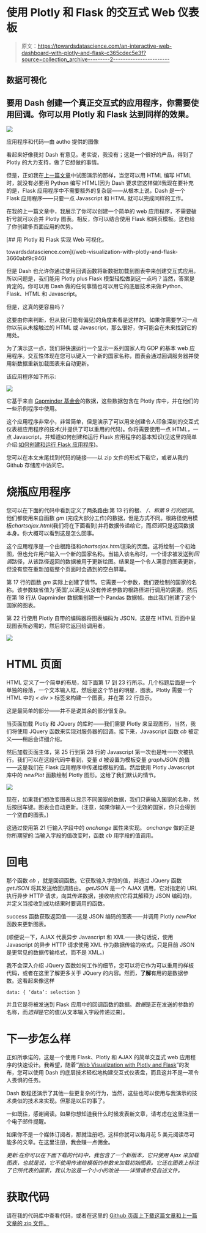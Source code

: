 # 使用 Plotly 和 Flask 的交互式 Web 仪表板

> 原文：<https://towardsdatascience.com/an-interactive-web-dashboard-with-plotly-and-flask-c365cdec5e3f?source=collection_archive---------2----------------------->

## 数据可视化

## 要用 Dash 创建一个真正交互式的应用程序，你需要使用回调。你可以用 Plotly 和 Flask 达到同样的效果。

![](img/a4959b1bb4a77db01c90b2abc75f816e.png)

应用程序和代码—由 autho 提供的图像

看起来好像我对 Dash 有意见。老实说，我没有；这是一个很好的产品，得到了 Plotly 的大力支持，做了它想做的事情。

但是，正如我在[上一篇文章](/web-visualization-with-plotly-and-flask-3660abf9c946)中试图演示的那样，当您可以用 HTML 编写 HTML 时，就没有必要用 Python 编写 HTML(因为 Dash 要求您这样做)!我现在要补充的是，Flask 应用程序中不需要额外的复杂层——从根本上说，Dash 是一个 Flask 应用程序——只要一点 Javascript 和 HTML 就可以完成同样的工作。

在我的上一篇文章中，我展示了你可以创建一个简单的 web 应用程序，不需要破折号就可以合并 Plotly 图表。相反，你可以结合使用 Flask 和网页模板。这也给了你创建多页面应用的优势。

[](/web-visualization-with-plotly-and-flask-3660abf9c946) [## 用 Plotly 和 Flask 实现 Web 可视化。

towardsdatascience.com](/web-visualization-with-plotly-and-flask-3660abf9c946) 

但是 Dash 也允许你通过使用回调函数将新数据加载到图表中来创建交互式应用。所以问题是，我们能用 Plotly plus Flask 模型轻松做到这一点吗？当然，答案是肯定的。你可以用 Dash 做的任何事情也可以用它的底层技术来做:Python、Flask、HTML 和 Javascript。

但是，这真的更容易吗？

这要由你来判断，但从我(可能有偏见)的角度来看是这样的。如果你需要学习一点你以前从未接触过的 HTML 或 Javascript，那么很好，你可能会在未来找到它的用处。

为了演示这一点，我们将快速运行一个显示一系列国家人均 GDP 的基本 web 应用程序。交互性体现在您可以键入一个新的国家名称，图表会通过回调服务器并使用新数据重新加载图表来自动更新。

该应用程序如下所示:

![](img/8e620f66b08f6484fc2425370d504fbb.png)

它基于来自 [Gapminder 基金会](https://www.gapminder.org/)的数据，这些数据包含在 Plotly 库中，并在他们的一些示例程序中使用。

这个应用程序非常小，非常简单，但是演示了可以用来创建令人印象深刻的交互式仪表板应用程序的技术(并提供了可以重用的代码)。你将需要使用一点 HTML，一点 Javascript，并知道如何创建和运行 Flask 应用程序的基本知识(见这里的简单介绍:[如何创建和运行 Flask 应用程序](https://jones-alan.medium.com/how-to-create-and-run-a-flask-app-533b7b101c86))。

您可以在本文末尾找到代码的链接——以 zip 文件的形式下载它，或者从我的 Github 存储库中访问它。

# 烧瓶应用程序

您可以在下面的代码中看到定义了两条路由:第 13 行的根、 */、*和第 9 行的*回调*。他们都使用来自函数 *gm* (完成大部分工作)的数据，但是方式不同。根路径使用模板*chartsajax.html*(我们将在下面看到)并将数据传递给它，而*回调*只是返回数据本身。你大概可以看到这是怎么回事。

这个应用程序是一个由根路径和*chartsajax.html*渲染的页面。这将绘制一个初始图，但也允许用户输入一个新的国家名称。当输入该名称时，一个请求被发送到*回调*路径，从该路径返回的数据被用于更新绘图。结果是一个令人满意的图表更新，但没有您在重新加载整个页面时会遇到的空白屏幕。

第 17 行的函数 *gm* 实际上创建了情节。它需要一个参数，我们要绘制的国家的名称。该参数缺省值为‘英国’,以满足从没有传递参数的根路径进行调用的需要。然后在第 18 行从 Gapminder 数据集创建一个 Pandas 数据帧。由此我们创建了这个国家的图表。

第 22 行使用 Plotly 自带的编码器将图表编码为 JSON，这是在 HTML 页面中呈现图表所必需的，然后将它返回给调用者。

![](img/237a59e4274f86f608960857ace4651e.png)

# HTML 页面

HTML 定义了一个简单的布局，如下面第 17 到 23 行所示。几个标题后面是一个单独的段落，一个文本输入框，然后是这个节目的明星，图表。Plotly 需要一个 HTML 中的 *< div >* 标签来构建一个图表，并在第 22 行显示。

这是最简单的部分——并不是说其余的部分很复杂。

当页面加载 Plotly 和 JQuery 的库时——我们需要 Plotly 来呈现图形，当然，我们将使用 JQuery 函数来实现对服务器的回调。接下来，Javascript 函数 *cb* 被定义——稍后会详细介绍。

然后加载页面主体，第 25 行到第 28 行的 Javascript 第一次也是唯一一次被执行。我们可以在这段代码中看到，变量 *d* 被设置为模板变量 *graphJSON* 的值——这是我们在 Flask 应用程序中传递给模板的值。然后使用 Plotly Javascript 库中的 *newPlot* 函数绘制 Plotly 图形。这给了我们默认的情节。

![](img/7712e28da547a37ae11f04cc1f625ca9.png)

现在，如果我们想改变图表以显示不同国家的数据，我们只需输入国家的名称，然后按回车键。图表会自动更新。(注意，如果你输入一个无效的国家，你只会得到一个空白的图表。)

这通过使用第 21 行输入字段中的 *onchange* 属性来实现。 *onchange* 做的正是你所期望的:当输入字段的值改变时，函数 *cb* 用字段的值调用。

# 回电

那个函数 *cb* ，就是回调函数。它获取输入字段的值，并通过 JQuery 函数 *getJSON* 将其发送给回调路由。 *getJSON* 是一个 AJAX 调用，它对指定的 URL 执行异步 HTTP 请求，向其传递数据，接收响应(它将其解释为 JSON 编码的)，并定义当接收到成功结果时要调用的函数。

success 函数获取返回值——这是 JSON 编码的图表——并调用 Plotly *newPlot* 函数来更新图表。

(顺便说一下，AJAX 代表异步 Javascript 和 XML——换句话说，使用 Javascript 的异步 HTTP 请求使用 XML 作为数据传输的格式，只是目前 JSON 是更常见的数据传输格式，而不是 XML。)

我不会深入介绍 JQuery 函数如何工作的细节，您可以将它作为可以重用的样板代码，或者在这里了解更多关于 JQuery 的内容。然而，**了解**有用的是数据参数。这看起来像这样

```
data: { ‘data’: selection } 
```

并且它是将被发送到 Flask 应用中的回调函数的数据。*数据*是正在发送的参数的名称，而*选择*是它的值(从文本输入字段传递过来)。

# 下一步怎么样

正如所承诺的，这是一个使用 Flask、Plotly 和 AJAX 的简单交互式 web 应用程序的快速设计。我希望，随着“[Web Visualization with Plotly and Flask](/web-visualization-with-plotly-and-flask-3660abf9c946)”的发布，您可以使用 Dash 的底层技术轻松地构建交互式仪表盘，而且这并不是一项令人畏惧的任务。

Dash 教程还演示了其他一些更复杂的行为，当然，这些也可以使用与我演示的技术类似的技术来实现。但那是以后的事了。

一如既往，感谢阅读。如果你想知道我什么时候发表新文章，请考虑在这里注册一个电子邮件提醒。

如果你不是一个媒体订阅者，那就注册吧，这样你就可以每月花 5 美元阅读尽可能多的文章。在这里注册，我会赚一点佣金。

*更新:在你可以在下面下载的代码中，我包含了一个新版本，它只使用 Ajax 来加载图表，也就是说，它不使用传递给模板的参数来加载初始图表。它还在图表上标注了它所代表的国家，我认为这是一个小小的改进——详情请参见自述文件。*

# 获取代码

请在我的代码库中查看代码，或者在这里的 [Github 页面上下载这篇文章和上一篇文章的 zip 文件。](https://alanjones2.github.io/Flask-Plotly/)